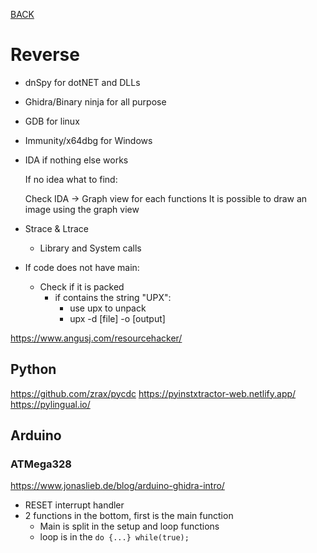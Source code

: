 [BACK](../README.md)
# Reverse

- dnSpy for dotNET and DLLs
- Ghidra/Binary ninja for all purpose
- GDB for linux
- Immunity/x64dbg for Windows
- IDA if nothing else works

    If no idea what to find:

    Check IDA -> Graph view for each functions
    It is possible to draw an image using the graph view

- Strace & Ltrace
  - Library and System calls

- If code does not have main:
  - Check if it is packed
    - if contains the string "UPX":
      - use upx to unpack
      - upx -d [file] -o [output]

https://www.angusj.com/resourcehacker/

## Python
https://github.com/zrax/pycdc
https://pyinstxtractor-web.netlify.app/
https://pylingual.io/

## Arduino 
### ATMega328
https://www.jonaslieb.de/blog/arduino-ghidra-intro/
- RESET interrupt handler
- 2 functions in the bottom, first is the main function
  - Main is split in the setup and loop functions
  - loop is in the `do {...} while(true);`